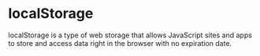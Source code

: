 # localStorage
 localStorage is a type of web storage that allows JavaScript sites and apps to store and access data right in the browser with no expiration date. 
